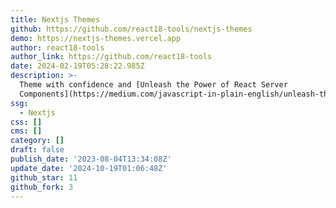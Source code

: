 ```yaml
---
title: Nextjs Themes
github: https://github.com/react18-tools/nextjs-themes
demo: https://nextjs-themes.vercel.app
author: react18-tools
author_link: https://github.com/react18-tools
date: 2024-02-19T05:28:22.985Z
description: >-
  Theme with confidence and [Unleash the Power of React Server
  Components](https://medium.com/javascript-in-plain-english/unleash-the-power-of-react-server-components-eb3fe7201231)
ssg:
  - Nextjs
css: []
cms: []
category: []
draft: false
publish_date: '2023-08-04T13:34:08Z'
update_date: '2024-10-19T01:06:48Z'
github_star: 11
github_fork: 3
---
```

